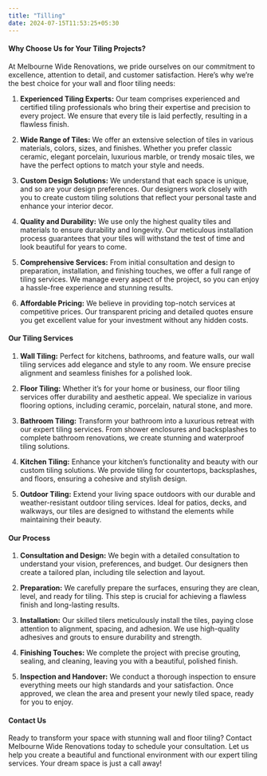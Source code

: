 ```yaml
---
title: "Tilling"
date: 2024-07-15T11:53:25+05:30
---
```


#### Why Choose Us for Your Tiling Projects?

At Melbourne Wide Renovations, we pride ourselves on our commitment to excellence, attention to detail, and customer satisfaction. Here’s why we’re the best choice for your wall and floor tiling needs:

1. **Experienced Tiling Experts:** Our team comprises experienced and certified tiling professionals who bring their expertise and precision to every project. We ensure that every tile is laid perfectly, resulting in a flawless finish.

2. **Wide Range of Tiles:** We offer an extensive selection of tiles in various materials, colors, sizes, and finishes. Whether you prefer classic ceramic, elegant porcelain, luxurious marble, or trendy mosaic tiles, we have the perfect options to match your style and needs.

3. **Custom Design Solutions:** We understand that each space is unique, and so are your design preferences. Our designers work closely with you to create custom tiling solutions that reflect your personal taste and enhance your interior decor.

4. **Quality and Durability:** We use only the highest quality tiles and materials to ensure durability and longevity. Our meticulous installation process guarantees that your tiles will withstand the test of time and look beautiful for years to come.

5. **Comprehensive Services:** From initial consultation and design to preparation, installation, and finishing touches, we offer a full range of tiling services. We manage every aspect of the project, so you can enjoy a hassle-free experience and stunning results.

6. **Affordable Pricing:** We believe in providing top-notch services at competitive prices. Our transparent pricing and detailed quotes ensure you get excellent value for your investment without any hidden costs.

#### Our Tiling Services

1. **Wall Tiling:** Perfect for kitchens, bathrooms, and feature walls, our wall tiling services add elegance and style to any room. We ensure precise alignment and seamless finishes for a polished look.

2. **Floor Tiling:** Whether it’s for your home or business, our floor tiling services offer durability and aesthetic appeal. We specialize in various flooring options, including ceramic, porcelain, natural stone, and more.

3. **Bathroom Tiling:** Transform your bathroom into a luxurious retreat with our expert tiling services. From shower enclosures and backsplashes to complete bathroom renovations, we create stunning and waterproof tiling solutions.

4. **Kitchen Tiling:** Enhance your kitchen’s functionality and beauty with our custom tiling solutions. We provide tiling for countertops, backsplashes, and floors, ensuring a cohesive and stylish design.

5. **Outdoor Tiling:** Extend your living space outdoors with our durable and weather-resistant outdoor tiling services. Ideal for patios, decks, and walkways, our tiles are designed to withstand the elements while maintaining their beauty.

#### Our Process

1. **Consultation and Design:** We begin with a detailed consultation to understand your vision, preferences, and budget. Our designers then create a tailored plan, including tile selection and layout.

2. **Preparation:** We carefully prepare the surfaces, ensuring they are clean, level, and ready for tiling. This step is crucial for achieving a flawless finish and long-lasting results.

3. **Installation:** Our skilled tilers meticulously install the tiles, paying close attention to alignment, spacing, and adhesion. We use high-quality adhesives and grouts to ensure durability and strength.

4. **Finishing Touches:** We complete the project with precise grouting, sealing, and cleaning, leaving you with a beautiful, polished finish.

5. **Inspection and Handover:** We conduct a thorough inspection to ensure everything meets our high standards and your satisfaction. Once approved, we clean the area and present your newly tiled space, ready for you to enjoy.

#### Contact Us

Ready to transform your space with stunning wall and floor tiling? Contact Melbourne Wide Renovations today to schedule your consultation. Let us help you create a beautiful and functional environment with our expert tiling services. Your dream space is just a call away!
